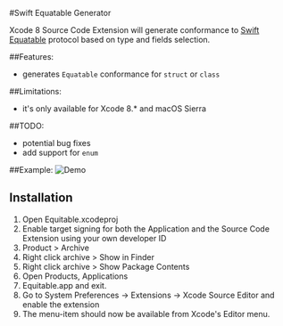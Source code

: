 #Swift Equatable Generator

Xcode 8 Source Code Extension will generate conformance to [Swift Equatable](https://developer.apple.com/reference/swift/equatable) protocol based on type and fields selection. 

##Features:
- generates `Equatable` conformance for `struct` or `class`

##Limitations:
- it's only available for Xcode 8.* and macOS Sierra 

##TODO:
- potential bug fixes
- add support for `enum`

##Example:
![Demo](Resources/Equatable.gif)

## Installation
1. Open Equitable.xcodeproj
2. Enable target signing for both the Application and the Source Code Extension using your own developer ID
3. Product > Archive
4. Right click archive > Show in Finder
5. Right click archive > Show Package Contents
6. Open Products, Applications
8. Equitable.app and exit.
9. Go to System Preferences -> Extensions -> Xcode Source Editor and enable the extension
10. The menu-item should now be available from Xcode's Editor menu.
